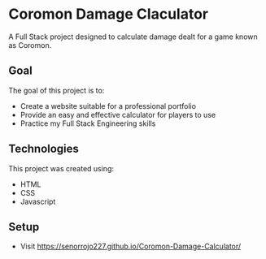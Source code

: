 # Coromon Damage Claculator
A Full Stack project designed to calculate damage dealt for a game known as Coromon.

## Goal
The goal of this project is to:
+ Create a website suitable for a professional portfolio
+ Provide an easy and effective calculator for players to use
+ Practice my Full Stack Engineering skills

## Technologies
This project was created using:
+ HTML
+ CSS
+ Javascript

## Setup
+ Visit https://senorrojo227.github.io/Coromon-Damage-Calculator/